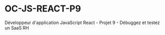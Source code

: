 # OC-JS-REACT-P9
Développeur d'application JavaScript React - Projet 9 - Débuggez et testez un SaaS RH
